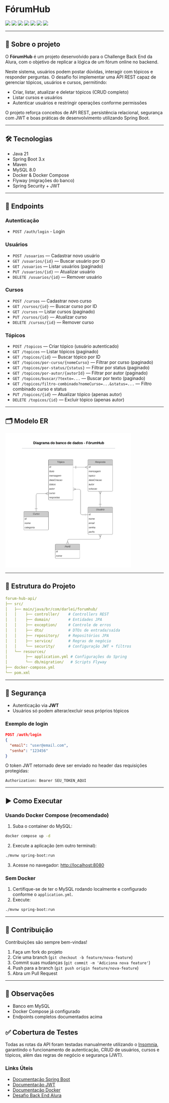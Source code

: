 
# FórumHub

<p align="left">
  <img src="https://img.shields.io/badge/Java-21-blue?logo=java&logoColor=white"/>
  <img src="https://img.shields.io/badge/Spring%20Boot-3.2-green?logo=spring&logoColor=white"/>
  <img src="https://img.shields.io/badge/MySQL-8.0-blue?logo=mysql&logoColor=white"/>
  <img src="https://img.shields.io/badge/Docker-20.10-blue?logo=docker&logoColor=white"/>
  <img src="https://img.shields.io/badge/JWT-secure-yellow"/>
  <img src="https://img.shields.io/badge/Maven-3.9-red?logo=apachemaven&logoColor=white"/>
  <img src="https://img.shields.io/badge/Lombok-1.18-orange?logo=lombok&logoColor=white"/>
</p>

___

## 📖 Sobre o projeto

O **FórumHub** é um projeto desenvolvido para o Challenge Back End da Alura, com o objetivo de replicar a lógica de um fórum online no backend.

Neste sistema, usuários podem postar dúvidas, interagir com tópicos e responder perguntas. O desafio foi implementar uma API REST capaz de gerenciar tópicos, usuários e cursos, permitindo:

- Criar, listar, atualizar e deletar tópicos (CRUD completo)
- Listar cursos e usuários
- Autenticar usuários e restringir operações conforme permissões

O projeto reforça conceitos de API REST, persistência relacional, segurança com JWT e boas práticas de desenvolvimento utilizando Spring Boot.

___

## 🛠 Tecnologias

- Java 21
- Spring Boot 3.x
- Maven
- MySQL 8.0
- Docker & Docker Compose
- Flyway (migrações do banco)
- Spring Security + JWT

---

## 🔗 Endpoints

### Autenticação

- `POST /auth/login` - Login


### Usuários

- `POST /usuarios` — Cadastrar novo usuário
- `GET /usuarios/{id}` — Buscar usuário por ID
- `GET /usuarios` — Listar usuários (paginado)
- `PUT /usuarios/{id}` — Atualizar usuário
- `DELETE /usuarios/{id}` — Remover usuário

### Cursos

- `POST /cursos` — Cadastrar novo curso
- `GET /cursos/{id}` — Buscar curso por ID
- `GET /cursos` — Listar cursos (paginado)
- `PUT /cursos/{id}` — Atualizar curso
- `DELETE /cursos/{id}` — Remover curso

### Tópicos

- `POST /topicos` — Criar tópico (usuário autenticado)
- `GET /topicos` — Listar tópicos (paginado)
- `GET /topicos/{id}` — Buscar tópico por ID
- `GET /topicos/por-curso/{nomeCurso}` — Filtrar por curso (paginado)
- `GET /topicos/por-status/{status}` — Filtrar por status (paginado)
- `GET /topicos/por-autor/{autorId}` — Filtrar por autor (paginado)
- `GET /topicos/buscar/?texto=...` — Buscar por texto (paginado)
- `GET /topicos/filtro-combinado?nomeCurso=...&status=...` — Filtro combinado curso e status
- `PUT /topicos/{id}` — Atualizar tópico (apenas autor)
- `DELETE /topicos/{id}` — Excluir tópico (apenas autor)

___

## 🗂 Modelo ER

<p>
  <img src="src/main/resources/static/assets/diagrama_banco_de_dados_forumhub.png" 
alt="Diagrama do banco de dados" width="400"/>
</p>

___

## 📂 Estrutura do Projeto

```yaml
forum-hub-api/
├── src/
│   ├── main/java/br/com/darlei/forumhub/
│   │    ├── controller/    # Controllers REST
│   │    ├── domain/        # Entidades JPA
│   │    ├── exception/     # Controle de erros 
│   │    ├── dto/           # DTOs de entrada/saída
│   │    ├── repository/    # Repositórios JPA
│   │    ├── service/       # Regras de negócio
│   │    └── security/      # Configuração JWT + filtros
│   └── resources/
│        ├── application.yml # Configurações do Spring
│        └── db/migration/   # Scripts Flyway
├── docker-compose.yml
└── pom.xml
```
___


## 🔐 Segurança

- Autenticação via **JWT**
- Usuários só podem alterar/excluir seus próprios tópicos

### Exemplo de login

```json
POST /auth/login
{
  "email": "user@email.com",
  "senha": "123456"
}
```

O token JWT retornado deve ser enviado no header das requisições protegidas:

```http
Authorization: Bearer SEU_TOKEN_AQUI
```

---

## ▶️ Como Executar

### Usando Docker Compose (recomendado)

1. Suba o container do MySQL:
  ```bash
  docker compose up -d
  ```
2. Execute a aplicação (em outro terminal):
  ```bash
  ./mvnw spring-boot:run
  ```
3. Acesse no navegador:
  [http://localhost:8080](http://localhost:8080)

### Sem Docker

1. Certifique-se de ter o MySQL rodando localmente e configurado conforme o `application.yml`.
2. Execute:
  ```bash
  ./mvnw spring-boot:run
  ```
___

## 🤝 Contribuição

Contribuições são sempre bem-vindas!

1. Faça um fork do projeto
2. Crie uma branch (`git checkout -b feature/nova-feature`)
3. Commit suas mudanças (`git commit -m 'Adiciona nova feature'`)
4. Push para a branch (`git push origin feature/nova-feature`)
5. Abra um Pull Request

___
## 📝 Observações

- Banco em MySQL
- Docker Compose já configurado
- Endpoints completos documentados acima


## ✅ Cobertura de Testes

Todas as rotas da API foram testadas manualmente utilizando o [Insomnia](https://insomnia.rest/), garantindo o funcionamento de autenticação, CRUD de usuários, cursos e tópicos, além das regras de negócio e segurança (JWT).

### Links Úteis

- [Documentação Spring Boot](https://spring.io/projects/spring-boot)
- [Documentação JWT](https://jwt.io/introduction)
- [Documentação Docker](https://docs.docker.com/)
- [Desafio Back End Alura](https://www.alura.com.br/challenges/back-end)